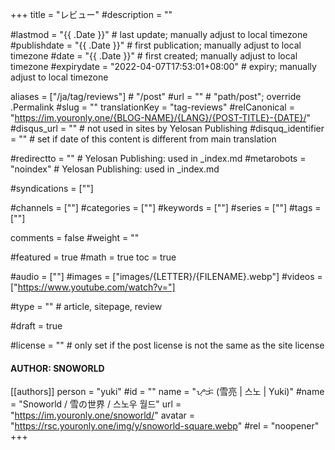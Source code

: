 +++
title = "レビュー"
#description = ""

#lastmod = "{{ .Date }}"                 # last update; manually adjust to local timezone
#publishdate = "{{ .Date }}"             # first publication; manually adjust to local timezone
#date = "{{ .Date }}"                    # first created; manually adjust to local timezone
#expirydate = "2022-04-07T17:53:01+08:00"              # expiry; manually adjust to local timezone

aliases = ["/ja/tag/reviews"]                                        # "/post"
#url = ""                                              # "path/post"; override .Permalink
#slug = ""
translationKey = "tag-reviews"
#relCanonical = "https://im.youronly.one/{BLOG-NAME}/{LANG}/{POST-TITLE}-{DATE}/"
#disqus_url = ""                                       # not used in sites by Yelosan Publishing
#disquq_identifier = ""                                # set if date of this content is different from main translation

#redirectto = ""                                       # Yelosan Publishing: used in _index.md
#metarobots = "noindex"                                # Yelosan Publishing: used in _index.md

#syndications = [""]

#channels = [""]
#categories = [""]
#keywords = [""]
#series = [""]
#tags = [""]

comments = false
#weight = ""

#featured = true
#math = true
toc = true

#audio = [""]
#images = ["images/{LETTER}/{FILENAME}.webp"]
#videos = ["https://www.youtube.com/watch?v="]

#type = ""                                             # article, sitepage, review

#draft = true

#license = ""                                          # only set if the post license is not the same as the site license

#### AUTHOR: SNOWORLD ####
[[authors]]
  person = "yuki"
  #id = ""
  name = "ᜌᜓᜃᜒ (雪亮 | 스노 | Yuki)"
  #name = "Snoworld / 雪の世界 / 스노우 월드"
  url = "https://im.youronly.one/snoworld/"
  avatar = "https://rsc.youronly.one/img/y/snoworld-square.webp"
  #rel = "noopener"
+++

